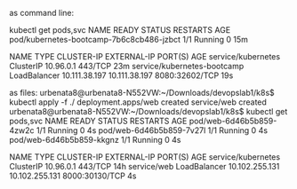 as command line:

kubectl get pods,svc
NAME                                       READY   STATUS             RESTARTS        AGE
pod/kubernetes-bootcamp-7b6c8cb486-jzbct   1/1     Running            0     		15m

NAME                          TYPE        CLUSTER-IP       EXTERNAL-IP   PORT(S)          AGE
service/kubernetes            ClusterIP   10.96.0.1        <none>        443/TCP          23m
service/kubernetes-bootcamp   LoadBalancer   10.111.38.197   10.111.38.197   8080:32602/TCP   19s

as files:
urbenata8@urbenata8-N552VW:~/Downloads/devopslab1/k8s$ kubectl apply -f ./
deployment.apps/web created
service/web created
urbenata8@urbenata8-N552VW:~/Downloads/devopslab1/k8s$ kubectl get pods,svc
NAME                       READY   STATUS    RESTARTS   AGE
pod/web-6d46b5b859-4zw2c   1/1     Running   0          4s
pod/web-6d46b5b859-7v27l   1/1     Running   0          4s
pod/web-6d46b5b859-kkgnz   1/1     Running   0          4s

NAME                 TYPE           CLUSTER-IP       EXTERNAL-IP      PORT(S)          AGE
service/kubernetes   ClusterIP      10.96.0.1        <none>           443/TCP          14h
service/web          LoadBalancer   10.102.255.131   10.102.255.131   8000:30130/TCP   4s

